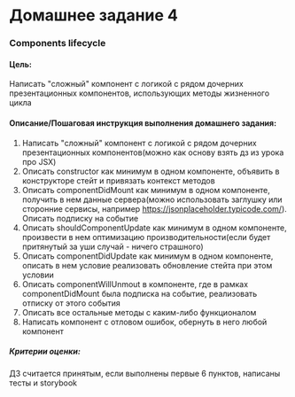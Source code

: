 # Домашнее задание 4
### Components lifecycle

#### Цель:
Написать "сложный" компонент с логикой с рядом дочерних презентационных компонентов, использующих методы жизненного цикла 

#### Описание/Пошаговая инструкция выполнения домашнего задания:
1. Написать "сложный" компонент с логикой с рядом дочерних презентационных компонентов(можно как основу взять дз из урока про JSX)  
2. Описать constructor как минимум в одном компоненте, объявить в конструкторе стейт и привязать контекст методов  
3. Описать componentDidMount как минимум в одном компоненте, получить в нем данные сервера(можно использовать заглушку или сторонние сервисы, например https://jsonplaceholder.typicode.com/). Описать подписку на событие  
4. Описать shouldComponentUpdate как минимум в одном компоненте, произвести в нем оптимизацию производительности(если будет притянутый за уши случай - ничего страшного)  
5. Описать componentDidUpdate как минимум в одном компоненте, описать в нем условие реализовать обновление стейта при этом условии  
6. Описать componentWillUnmout в компоненте, где в рамках componentDidMount была подписка на событие, реализовать отписку от этого события  
7. Описать все остальные методы с каким-либо функционалом  
8. Написать компонент с отловом ошибок, обернуть в него любой компонент  
##### Критерии оценки:
ДЗ считается принятым, если выполнены первые 6 пунктов, написаны тесты и storybook
